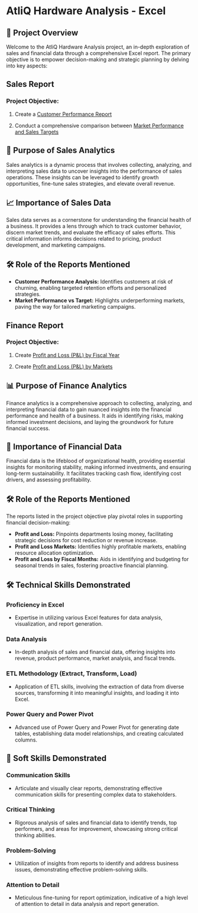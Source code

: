 # AtliQ Hardware Analysis - Excel

## 🚀 Project Overview

Welcome to the AtliQ Hardware Analysis project, an in-depth exploration of sales and financial data through a comprehensive Excel report. The primary objective is to empower decision-making and strategic planning by delving into key aspects:

## Sales Report

### Project Objective:

1. Create a [Customer Performance Report](https://github.com/supinhooda/Excel/blob/main/AtliQ%20Hardware%20Analysis%20-%20Excel/AtliQ%20Customer%20Performance%20Report.pdf)


2. Conduct a comprehensive comparison between [Market Performance and Sales Targets](https://github.com/supinhooda/Excel/blob/main/AtliQ%20Hardware%20Analysis%20-%20Excel/AtliQ%20Market%20Performance%20Report.pdf)


## 🎯 Purpose of Sales Analytics

Sales analytics is a dynamic process that involves collecting, analyzing, and interpreting sales data to uncover insights into the performance of sales operations. These insights can be leveraged to identify growth opportunities, fine-tune sales strategies, and elevate overall revenue.

## 📈 Importance of Sales Data

Sales data serves as a cornerstone for understanding the financial health of a business. It provides a lens through which to track customer behavior, discern market trends, and evaluate the efficacy of sales efforts. This critical information informs decisions related to pricing, product development, and marketing campaigns.

## 🛠️ Role of the Reports Mentioned


- **Customer Performance Analysis:** Identifies customers at risk of churning, enabling targeted retention efforts and personalized strategies.
- **Market Performance vs Target:** Highlights underperforming markets, paving the way for tailored marketing campaigns.
  
## Finance Report

### Project Objective:

1. Create [Profit and Loss (P&L) by Fiscal Year](https://github.com/supinhooda/Excel/blob/main/AtliQ%20Hardware%20Analysis%20-%20Excel/AtliQ%20P%26L%20Statement%20by%20Months.pdf)


2. Create [Profit and Loss (P&L) by Markets](https://github.com/supinhooda/Excel/blob/main/AtliQ%20Hardware%20Analysis%20-%20Excel/AtliQ%20P%26L%20Statement%20by%20Markets.pdf)


## 📊 Purpose of Finance Analytics

Finance analytics is a comprehensive approach to collecting, analyzing, and interpreting financial data to gain nuanced insights into the financial performance and health of a business. It aids in identifying risks, making informed investment decisions, and laying the groundwork for future financial success.

## 💼 Importance of Financial Data

Financial data is the lifeblood of organizational health, providing essential insights for monitoring stability, making informed investments, and ensuring long-term sustainability. It facilitates tracking cash flow, identifying cost drivers, and assessing profitability.

## 🛠️ Role of the Reports Mentioned

The reports listed in the project objective play pivotal roles in supporting financial decision-making:

- **Profit and Loss:** Pinpoints departments losing money, facilitating strategic decisions for cost reduction or revenue increase.
- **Profit and Loss Markets:** Identifies highly profitable markets, enabling resource allocation optimization.
- **Profit and Loss by Fiscal Months:** Aids in identifying and budgeting for seasonal trends in sales, fostering proactive financial planning.


## 🛠️ Technical Skills Demonstrated

### Proficiency in Excel
- Expertise in utilizing various Excel features for data analysis, visualization, and report generation.

### Data Analysis
- In-depth analysis of sales and financial data, offering insights into revenue, product performance, market analysis, and fiscal trends.

### ETL Methodology (Extract, Transform, Load)
- Application of ETL skills, involving the extraction of data from diverse sources, transforming it into meaningful insights, and loading it into Excel.

### Power Query and Power Pivot
- Advanced use of Power Query and Power Pivot for generating date tables, establishing data model relationships, and creating calculated columns.

## 🧠 Soft Skills Demonstrated

### Communication Skills
- Articulate and visually clear reports, demonstrating effective communication skills for presenting complex data to stakeholders.

### Critical Thinking
- Rigorous analysis of sales and financial data to identify trends, top performers, and areas for improvement, showcasing strong critical thinking abilities.

### Problem-Solving
- Utilization of insights from reports to identify and address business issues, demonstrating effective problem-solving skills.

### Attention to Detail
- Meticulous fine-tuning for report optimization, indicative of a high level of attention to detail in data analysis and report generation.
